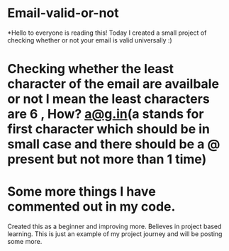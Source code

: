 # Email-valid-or-not
*Hello to everyone is reading this!
Today I created a small project of checking whether or not your email is valid universally :) 
# Checking whether the least character of the email are availbale or not I mean the least characters are 6 , How? a@g.in(a stands for first character which should be in small case and there should be a @ present but not more than 1 time)
# Some more things I have commented out in my code.
Created this as a beginner and improving more.
Believes in project based learning.
This is just an example of my project journey and will be posting some more.   
